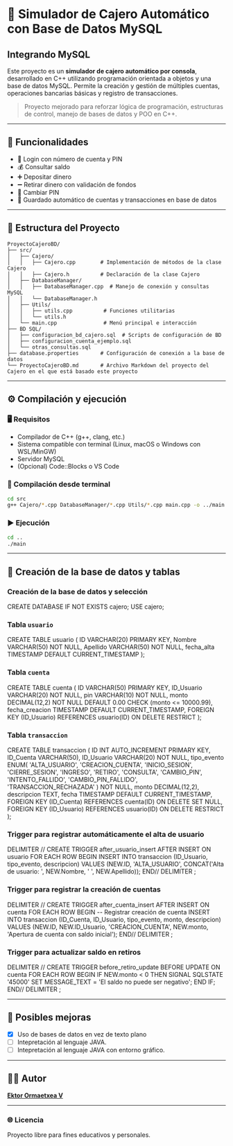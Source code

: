 # 🏧 Simulador de Cajero Automático con Base de Datos MySQL
## Integrando MySQL

Este proyecto es un **simulador de cajero automático por consola**, desarrollado en C++ utilizando programación orientada a objetos y una base de datos MySQL. Permite la creación y gestión de múltiples cuentas, operaciones bancarias básicas y registro de transacciones.

> Proyecto mejorado para reforzar lógica de programación, estructuras de control, manejo de bases de datos y POO en C++.

---

## 🎯 Funcionalidades

- 🔐 Login con número de cuenta y PIN
- 💰 Consultar saldo
- ➕ Depositar dinero
- ➖ Retirar dinero con validación de fondos
- 🔄 Cambiar PIN
- 📄 Guardado automático de cuentas y transacciones en base de datos

---

## 🧱 Estructura del Proyecto

```
ProyectoCajeroBD/
├── src/
│   ├── Cajero/
│   │   ├── Cajero.cpp        # Implementación de métodos de la clase Cajero
│   │   ├── Cajero.h          # Declaración de la clase Cajero
│   ├── DatabaseManager/
│   │   ├── DatabaseManager.cpp  # Manejo de conexión y consultas MySQL
│   │   └── DatabaseManager.h
│   ├── Utils/
│   │   ├── utils.cpp          # Funciones utilitarias
│   │   └── utils.h
│   └── main.cpp               # Menú principal e interacción
├── BD SQL/
│   ├── configuracion_bd_cajero.sql  # Scripts de configuración de BD
│   ├── configuracion_cuenta_ejemplo.sql
│   └── otras_consultas.sql
├── database.properties       # Configuración de conexión a la base de datos
└── ProyectoCajeroBD.md       # Archivo Markdown del proyecto del Cajero en el que está basado este proyecto
```

---

## ⚙️ Compilación y ejecución

### 🖥️ Requisitos

- Compilador de C++ (g++, clang, etc.)
- Sistema compatible con terminal (Linux, macOS o Windows con WSL/MinGW)
- Servidor MySQL
- (Opcional) Code::Blocks o VS Code

### 🔧 Compilación desde terminal

```bash
cd src
g++ Cajero/*.cpp DatabaseManager/*.cpp Utils/*.cpp main.cpp -o ../main -lmysqlclient
```

### ▶️ Ejecución

```bash
cd ..
./main
```

---

## 📄 Creación de la base de datos y tablas

### Creación de la base de datos y selección
CREATE DATABASE IF NOT EXISTS cajero;
USE cajero;

### Tabla `usuario`
CREATE TABLE usuario (
    ID VARCHAR(20) PRIMARY KEY,
    Nombre VARCHAR(50) NOT NULL,
    Apellido VARCHAR(50) NOT NULL,
    fecha_alta TIMESTAMP DEFAULT CURRENT_TIMESTAMP
);

### Tabla `cuenta`
CREATE TABLE cuenta (
    ID VARCHAR(50) PRIMARY KEY,
    ID_Usuario VARCHAR(20) NOT NULL,
    pin VARCHAR(10) NOT NULL,
    monto DECIMAL(12,2) NOT NULL DEFAULT 0.00 CHECK (monto <= 10000.99),
    fecha_creacion TIMESTAMP DEFAULT CURRENT_TIMESTAMP,
    FOREIGN KEY (ID_Usuario) REFERENCES usuario(ID) ON DELETE RESTRICT
);

### Tabla `transaccion`
CREATE TABLE transaccion (
    ID INT AUTO_INCREMENT PRIMARY KEY,
    ID_Cuenta VARCHAR(50),
    ID_Usuario VARCHAR(20) NOT NULL,
    tipo_evento ENUM(
        'ALTA_USUARIO',
        'CREACION_CUENTA',
        'INICIO_SESION',        
        'CIERRE_SESION',
        'INGRESO',
        'RETIRO',
        'CONSULTA',
        'CAMBIO_PIN',
        'INTENTO_FALLIDO',
        'CAMBIO_PIN_FALLIDO',
        'TRANSACCION_RECHAZADA'
    ) NOT NULL,
    monto DECIMAL(12,2),
    descripcion TEXT,
    fecha TIMESTAMP DEFAULT CURRENT_TIMESTAMP,
    FOREIGN KEY (ID_Cuenta) REFERENCES cuenta(ID) ON DELETE SET NULL,
    FOREIGN KEY (ID_Usuario) REFERENCES usuario(ID) ON DELETE RESTRICT
);

### Trigger para registrar automáticamente el alta de usuario
DELIMITER //
CREATE TRIGGER after_usuario_insert
AFTER INSERT ON usuario
FOR EACH ROW
BEGIN
    INSERT INTO transaccion (ID_Usuario, tipo_evento, descripcion)
    VALUES (NEW.ID, 'ALTA_USUARIO', CONCAT('Alta de usuario: ', NEW.Nombre, ' ', NEW.Apellido));
END//
DELIMITER ;

### Trigger para registrar la creación de cuentas
DELIMITER //
CREATE TRIGGER after_cuenta_insert
AFTER INSERT ON cuenta
FOR EACH ROW
BEGIN
    -- Registrar creación de cuenta
    INSERT INTO transaccion (ID_Cuenta, ID_Usuario, tipo_evento, monto, descripcion)
    VALUES (NEW.ID, NEW.ID_Usuario, 'CREACION_CUENTA', NEW.monto, 'Apertura de cuenta con saldo inicial');
END//
DELIMITER ;

### Trigger para actualizar saldo en retiros
DELIMITER //
CREATE TRIGGER before_retiro_update
BEFORE UPDATE ON cuenta
FOR EACH ROW
BEGIN
    IF NEW.monto < 0 THEN
        SIGNAL SQLSTATE '45000' SET MESSAGE_TEXT = 'El saldo no puede ser negativo';
    END IF;
END//
DELIMITER ;

---

## 📌 Posibles mejoras
- [x] Uso de bases de datos en vez de texto plano
- [ ] Intepretación al lenguaje JAVA.
- [ ] Intepretación al lenguaje JAVA con entorno gráfico.
---

## 👨‍💻 Autor
**[Ektor Ormaetxea V](https://github.com/EktorOrmaexteaV)**

---

### 🌐 Licencia
Proyecto libre para fines educativos y personales.
